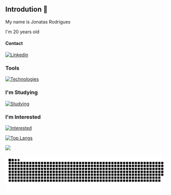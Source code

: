    
## Introdution 👋

My name is Jonatas Rodrigues

I'm 20 years old

#### Contact

[![Linkedin](https://skills.thijs.gg/icons?i=linkedin)](https://www.linkedin.com/in/jonatasrodriguesdamasceno/)

### Tools

[![Technologies](https://skills.thijs.gg/icons?i=vscode,git)](https://github.com/Jonatas00)

### I'm Studying
          
[![Studying](https://skills.thijs.gg/icons?i=py,lua,html,css,js)](https://github.com/Jonatas00)

### I'm Interested

[![Interested](https://skills.thijs.gg/icons?i=django,nodejs,vue,react,ts)](https://github.com/Jonatas00)

[![Top Langs](https://github-readme-stats.vercel.app/api/top-langs/?username=Jonatas00&layout=compact)](https://github.com/anuraghazra/github-readme-stats)
<div>
<a href="https://github.com/Jonatas00">
<img height="180em" src="https://github-readme-stats.vercel.app/api?username=Jonatas00&show_icons=true&theme=dracula&include_all_commits=true&count_private=true"/>
</div>

![Snake animation](https://github.com/Jonatas00/Jonatas00/blob/output/github-contribution-grid-snake.svg)

